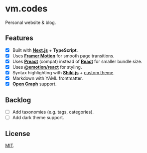 # vm.codes

Personal website &amp; blog.

## Features

- [x] Built with **[Next.js]** + **TypeScript**.
- [x] Uses **[Framer Motion]** for smooth page transitions.
- [x] Uses **[Preact]** (compat) instead of **[React]** for smaller bundle size.
- [x] Uses **[@emotion/react]** for styling.
- [x] Syntax highlighting with **[Shiki.js]** + [custom theme].
- [x] Markdown with YAML frontmatter.
- [x] **[Open Graph]** support.

## Backlog

- [ ] Add taxonomies (e.g. tags, categories).
- [ ] Add dark theme support.

## License

[MIT](LICENSE).

[vanilla-extract]: https://vanilla-extract.style/
[basic a11y best practices]: https://a11yproject.com/checklist/
[next.js]: https://nextjs.org/
[shiki.js]: https://github.com/shikijs/shiki
[custom theme]: src/syntax/norskeld.json
[open graph]: https://ogp.me/
[framer motion]: https://www.framer.com/motion/
[preact]: https://github.com/preactjs/preact
[react]: https://github.com/facebook/react
[@emotion/react]: https://emotion.sh/docs/@emotion/react
